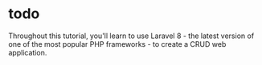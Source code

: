 # todo
Throughout this tutorial, you'll learn to use Laravel 8 - the latest version of one of the most popular PHP frameworks - to create a CRUD web application.

